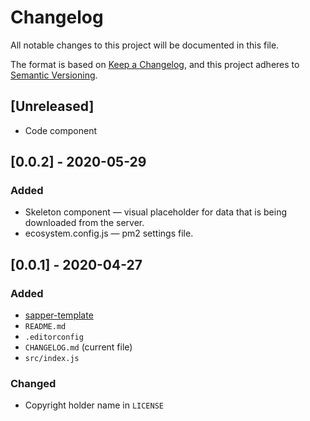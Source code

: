 # Changelog
All notable changes to this project will be documented in this file.

The format is based on [Keep a Changelog](https://keepachangelog.com/en/1.0.0/), and this project adheres to [Semantic Versioning](https://semver.org/spec/v2.0.0.html).

## [Unreleased]
- Code component

## [0.0.2] - 2020-05-29
### Added
- Skeleton component — visual placeholder for data that is being downloaded from the server.
- ecosystem.config.js — pm2 settings file.

## [0.0.1] - 2020-04-27
### Added
- [sapper-template](https://github.com/sveltejs/sapper-template)
- <code>README.md</code>
- <code>.editorconfig</code>
- <code>CHANGELOG.md</code> (current file)
- <code>src/index.js</code>

### Changed
- Copyright holder name in <code>LICENSE</code>